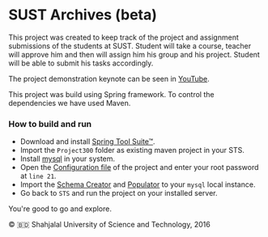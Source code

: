 # SUST Archives (beta)
This project was created to keep track of the project and assignment submissions of the students at SUST. Student will take a course, teacher will approve him and then will assign him his group and his project. Student will be able to submit his tasks accordingly. 

The project demonstration keynote can be seen in [YouTube](https://www.youtube.com/watch?v=ycyANyEoOLo).

This project was build using Spring framework. To control the dependencies we have used Maven.

### How to build and run
- Download and install [Spring Tool Suite™](https://spring.io/tools).
- Import the `Project300` folder as existing maven project in your STS.
- Install [mysql](http://dev.mysql.com/downloads/mysql/) in your system.
- Open the [Configuration file](https://github.com/saumiko/sustarchive/blob/master/Project300/src/main/resources/conf.properties) of the project and enter your root password at `line 21`.
- Import the [Schema Creator](https://github.com/saumiko/sustarchive/blob/master/Project300/sust_archive_schema_creator_1.0.sql) and [Populator](https://github.com/saumiko/sustarchive/blob/master/Project300/sust_archive_dummy_populator_2.0.sql) to your `mysql` local instance.
- Go back to `STS` and run the project on your installed server. 

You're good to go and explore.

© :bangladesh: Shahjalal University of Science and Technology, 2016
